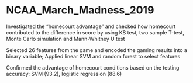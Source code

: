 # NCAA_March_Madness_2019

Investigated the “homecourt advantage” and checked how homecourt contributed to the difference in score by using KS test, two sample T-test, Monte Carlo simulation and Mann-Whitney U test

Selected 26 features from the game and encoded the gaming results into a binary variable; Applied linear SVM and random forest to select features 

Confirmed the advantage of homecourt conditions based on the testing accuracy: SVM (93.2), logistic regression (88.6)  
